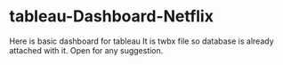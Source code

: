 # tableau-Dashboard-Netflix

Here is basic dashboard for tableau 
It is twbx file so database is already attached with it.
Open for any suggestion.
